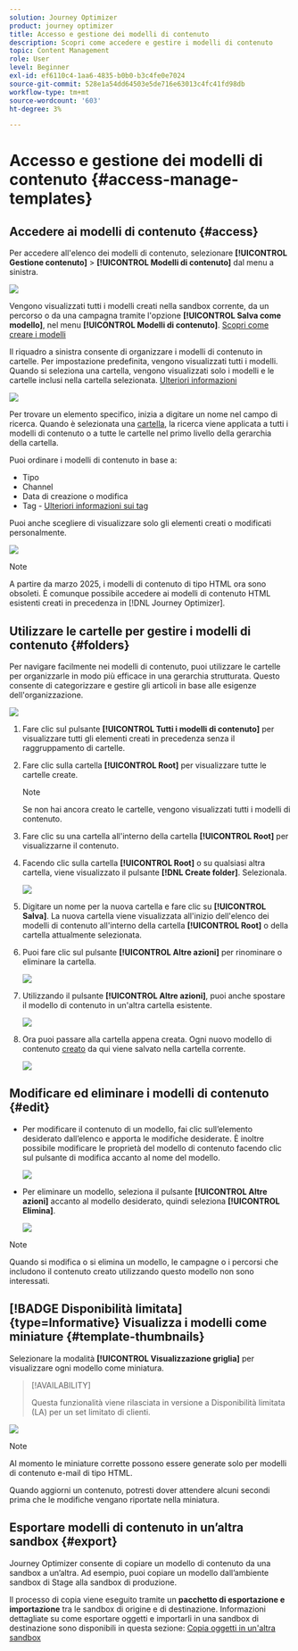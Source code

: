 ```yaml
---
solution: Journey Optimizer
product: journey optimizer
title: Accesso e gestione dei modelli di contenuto
description: Scopri come accedere e gestire i modelli di contenuto
topic: Content Management
role: User
level: Beginner
exl-id: ef6110c4-1aa6-4835-b0b0-b3c4fe0e7024
source-git-commit: 528e1a54dd64503e5de716e63013c4fc41fd98db
workflow-type: tm+mt
source-wordcount: '603'
ht-degree: 3%

---
```


# Accesso e gestione dei modelli di contenuto {#access-manage-templates}

## Accedere ai modelli di contenuto {#access}

Per accedere all&#39;elenco dei modelli di contenuto, selezionare **[!UICONTROL Gestione contenuto]** > **[!UICONTROL Modelli di contenuto]** dal menu a sinistra.

![](assets/content-template-list.png)

Vengono visualizzati tutti i modelli creati nella sandbox corrente, da un percorso o da una campagna tramite l&#39;opzione **[!UICONTROL Salva come modello]**, nel menu **[!UICONTROL Modelli di contenuto]**. [Scopri come creare i modelli](#create-content-templates)

Il riquadro a sinistra consente di organizzare i modelli di contenuto in cartelle. Per impostazione predefinita, vengono visualizzati tutti i modelli. Quando si seleziona una cartella, vengono visualizzati solo i modelli e le cartelle inclusi nella cartella selezionata. [Ulteriori informazioni](#folders)

![](assets/content-template-list-folders.png)

Per trovare un elemento specifico, inizia a digitare un nome nel campo di ricerca. Quando è selezionata una [cartella](#folders), la ricerca viene applicata a tutti i modelli di contenuto o a tutte le cartelle nel primo livello della gerarchia della cartella<!--(not nested items)-->.

Puoi ordinare i modelli di contenuto in base a:
* Tipo
* Channel
* Data di creazione o modifica
* Tag - [Ulteriori informazioni sui tag](../start/search-filter-categorize.md#tags)

Puoi anche scegliere di visualizzare solo gli elementi creati o modificati personalmente.

![](assets/content-template-list-filters.png)

>[!NOTE]
>
>A partire da marzo 2025, i modelli di contenuto di tipo HTML ora sono obsoleti. È comunque possibile accedere ai modelli di contenuto HTML esistenti creati in precedenza in [!DNL Journey Optimizer].

## Utilizzare le cartelle per gestire i modelli di contenuto {#folders}

Per navigare facilmente nei modelli di contenuto, puoi utilizzare le cartelle per organizzarle in modo più efficace in una gerarchia strutturata. Questo consente di categorizzare e gestire gli articoli in base alle esigenze dell&#39;organizzazione.

![](assets/content-template-folders.png)

1. Fare clic sul pulsante **[!UICONTROL Tutti i modelli di contenuto]** per visualizzare tutti gli elementi creati in precedenza senza il raggruppamento di cartelle.

1. Fare clic sulla cartella **[!UICONTROL Root]** per visualizzare tutte le cartelle create.

   >[!NOTE]
   >
   >Se non hai ancora creato le cartelle, vengono visualizzati tutti i modelli di contenuto.

1. Fare clic su una cartella all&#39;interno della cartella **[!UICONTROL Root]** per visualizzarne il contenuto.

1. Facendo clic sulla cartella **[!UICONTROL Root]** o su qualsiasi altra cartella, viene visualizzato il pulsante **[!DNL Create folder]**. Selezionala.

   ![](assets/content-template-create-folder.png)

1. Digitare un nome per la nuova cartella e fare clic su **[!UICONTROL Salva]**. La nuova cartella viene visualizzata all&#39;inizio dell&#39;elenco dei modelli di contenuto all&#39;interno della cartella **[!UICONTROL Root]** o della cartella attualmente selezionata.

1. Puoi fare clic sul pulsante **[!UICONTROL Altre azioni]** per rinominare o eliminare la cartella.

   ![](assets/content-template-folder-more-actions.png)

1. Utilizzando il pulsante **[!UICONTROL Altre azioni]**, puoi anche spostare il modello di contenuto in un&#39;altra cartella esistente.

   ![](assets/content-template-folder-moved.png)

1. Ora puoi passare alla cartella appena creata. Ogni nuovo modello di contenuto [creato](create-content-templates.md) da qui viene salvato nella cartella corrente.

   ![](assets/content-template-folder-create.png)

## Modificare ed eliminare i modelli di contenuto {#edit}

* Per modificare il contenuto di un modello, fai clic sull’elemento desiderato dall’elenco e apporta le modifiche desiderate. È inoltre possibile modificare le proprietà del modello di contenuto facendo clic sul pulsante di modifica accanto al nome del modello.

  ![](assets/content-template-edit.png)

* Per eliminare un modello, seleziona il pulsante **[!UICONTROL Altre azioni]** accanto al modello desiderato, quindi seleziona **[!UICONTROL Elimina]**.

  ![](assets/content-template-list-delete.png)

>[!NOTE]
>
>Quando si modifica o si elimina un modello, le campagne o i percorsi che includono il contenuto creato utilizzando questo modello non sono interessati.

## [!BADGE Disponibilità limitata]{type=Informative} Visualizza i modelli come miniature {#template-thumbnails}

Selezionare la modalità **[!UICONTROL Visualizzazione griglia]** per visualizzare ogni modello come miniatura.

>[!AVAILABILITY]
>
>Questa funzionalità viene rilasciata in versione a Disponibilità limitata (LA) per un set limitato di clienti.

![](assets/content-template-grid-view.png)

>[!NOTE]
>
>Al momento le miniature corrette possono essere generate solo per modelli di contenuto e-mail di tipo HTML.

Quando aggiorni un contenuto, potresti dover attendere alcuni secondi prima che le modifiche vengano riportate nella miniatura.

## Esportare modelli di contenuto in un’altra sandbox {#export}

Journey Optimizer consente di copiare un modello di contenuto da una sandbox a un’altra. Ad esempio, puoi copiare un modello dall’ambiente sandbox di Stage alla sandbox di produzione.

Il processo di copia viene eseguito tramite un **pacchetto di esportazione e importazione** tra le sandbox di origine e di destinazione. Informazioni dettagliate su come esportare oggetti e importarli in una sandbox di destinazione sono disponibili in questa sezione: [Copia oggetti in un&#39;altra sandbox](../configuration/copy-objects-to-sandbox.md)
